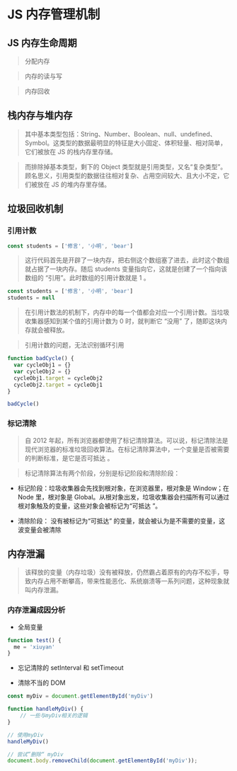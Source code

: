 # JS 内存管理机制

## JS 内存生命周期

> 分配内存

> 内存的读与写

> 内存回收

## 栈内存与堆内存

> 其中基本类型包括：String、Number、Boolean、null、undefined、Symbol。这类型的数据最明显的特征是大小固定、体积轻量、相对简单，它们被放在 JS 的栈内存里存储。

> 而排除掉基本类型，剩下的 Object 类型就是引用类型，又名“复杂类型”。顾名思义，引用类型的数据往往相对复杂、占用空间较大、且大小不定，它们被放在 JS 的堆内存里存储。

## 垃圾回收机制

### 引用计数

```js
const students = ['修言', '小明', 'bear']
```

> 这行代码首先是开辟了一块内存，把右侧这个数组塞了进去，此时这个数组就占据了一块内存。随后 students 变量指向它，这就是创建了一个指向该数组的 “引用”。此时数组的引用计数就是 1 。

```js
const students = ['修言', '小明', 'bear']
students = null
```

> 在引用计数法的机制下，内存中的每一个值都会对应一个引用计数。当垃圾收集器感知到某个值的引用计数为 0 时，就判断它 “没用” 了，随即这块内存就会被释放。

> 引用计数的问题，无法识别循环引用

```js
function badCycle() {
  var cycleObj1 = {}
  var cycleObj2 = {}
  cycleObj1.target = cycleObj2
  cycleObj2.target = cycleObj1
}

badCycle()
```

### 标记清除

> 自 2012 年起，所有浏览器都使用了标记清除算法。可以说，标记清除法是现代浏览器的标准垃圾回收算法。在标记清除算法中，一个变量是否被需要的判断标准，是它是否可抵达 。

> 标记清除算法有两个阶段，分别是标记阶段和清除阶段：

  - 标记阶段：垃圾收集器会先找到根对象，在浏览器里，根对象是 Window；在 Node 里，根对象是 Global。从根对象出发，垃圾收集器会扫描所有可以通过根对象触及的变量，这些对象会被标记为“可抵达 ”。

  - 清除阶段： 没有被标记为“可抵达” 的变量，就会被认为是不需要的变量，这波变量会被清除

## 内存泄漏

> 该释放的变量（内存垃圾）没有被释放，仍然霸占着原有的内存不松手，导致内存占用不断攀高，带来性能恶化、系统崩溃等一系列问题，这种现象就叫内存泄漏。

### 内存泄漏成因分析

- 全局变量

```js
function test() {
  me = 'xiuyan'
}
```

- 忘记清除的 setInterval 和 setTimeout

- 清除不当的 DOM

```js
const myDiv = document.getElementById('myDiv')

function handleMyDiv() {
    // 一些与myDiv相关的逻辑
}

// 使用myDiv
handleMyDiv()

// 尝试”删除“ myDiv
document.body.removeChild(document.getElementById('myDiv'));
```